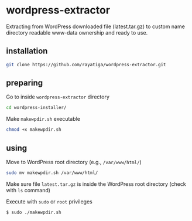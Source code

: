 # wordpress-extractor

Extracting from WordPress downloaded file (latest.tar.gz) to custom name directory readable www-data ownership and ready to use.

## installation

```bash
git clone https://github.com/rayatiga/wordpress-extractor.git
```

## preparing

Go to inside `wordpress-extractor` directory

```bash
cd wordpress-installer/
```

Make `makewpdir.sh` executable

```bash
chmod +x makewpdir.sh
```

## using

Move to WordPress root directory (e.g., `/var/www/html/`)

```bash
sudo mv makewpdir.sh /var/www/html/
```

Make sure file `latest.tar.gz` is inside the WordPress root directory (check with `ls` command)

Execute with `sudo` or `root` privileges

```bash
$ sudo ./makewpdir.sh
```

